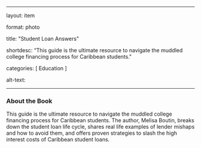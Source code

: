 
---
layout: item 

format: photo 

title: "Student Loan Answers"

shortdesc: “This guide is the ultimate resource to navigate the muddled college financing process for Caribbean students."

categories: [ Education ] 

alt-text:  

 

--- 



### About the Book

This guide is the ultimate resource to navigate the muddled college financing process for Caribbean students. The author, Melisa Boutin, breaks down the student loan life cycle, shares real life examples of lender mishaps and how to avoid them, and offers proven strategies to slash the high interest costs of Caribbean student loans.
